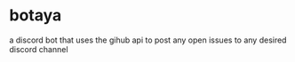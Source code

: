 # botaya
a discord bot that uses the gihub api to post any open issues to any desired discord channel
